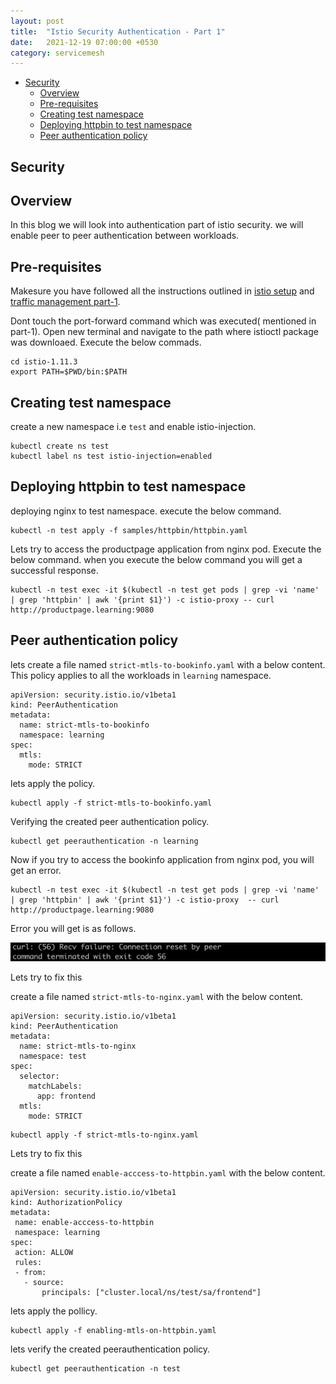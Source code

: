 ```yaml
---
layout: post
title:  "Istio Security Authentication - Part 1"
date:   2021-12-19 07:00:00 +0530
category: servicemesh
---
```


- [Security](#Security)
   - [Overview](#overview)
   - [Pre-requisites](#pre-requisites)
   - [Creating test namespace](#creating-test-namespace)
   - [Deploying httpbin to test namespace](#deploying-httpbin-to-test-namespace)
   - [Peer authentication policy](#peer-authentication-policy)


## Security

## Overview

In this blog we will look into authentication part of istio security. we will enable peer to peer authentication between workloads.

## Pre-requisites

Makesure you have followed all the instructions outlined in [istio setup](https://devopsbypr.in/blog-servicemesh/servicemesh/2021/12/18/Installing-istio-servicemesh-using-istioctl.html) and [traffic management part-1](https://devopsbypr.in/blog-servicemesh/servicemesh/2021/12/18/Istio-traffic-management-part-1.html).

Dont touch the port-forward command which was executed( mentioned in part-1). Open new terminal and navigate to the path where istioctl package was downloaed. Execute the below commads.

```
cd istio-1.11.3
export PATH=$PWD/bin:$PATH
```

## Creating test namespace

create a new namespace i.e `test` and enable istio-injection.

```
kubectl create ns test
kubectl label ns test istio-injection=enabled
```

## Deploying httpbin to test namespace

deploying nginx to test namespace. execute the below command.

```
kubectl -n test apply -f samples/httpbin/httpbin.yaml
```

Lets try to access the productpage application from nginx pod. Execute the below command. when you execute the below command you will get a successful response.

```
kubectl -n test exec -it $(kubectl -n test get pods | grep -vi 'name' | grep 'httpbin' | awk '{print $1}') -c istio-proxy -- curl http://productpage.learning:9080
```

## Peer authentication policy

lets create a file named  `strict-mtls-to-bookinfo.yaml` with a below content. This policy applies to all the workloads in `learning` namespace.

```
apiVersion: security.istio.io/v1beta1
kind: PeerAuthentication
metadata:
  name: strict-mtls-to-bookinfo
  namespace: learning
spec:
  mtls:
    mode: STRICT
```

lets apply the policy.

```
kubectl apply -f strict-mtls-to-bookinfo.yaml
```

Verifying the created peer authentication policy.

```
kubectl get peerauthentication -n learning
```

Now if you try to access the bookinfo application from nginx pod, you will get an error.

```
kubectl -n test exec -it $(kubectl -n test get pods | grep -vi 'name' | grep 'httpbin' | awk '{print $1}') -c istio-proxy  -- curl http://productpage.learning:9080
```

Error you will get is as follows.

![alt text](/assets/images/istio-security-authetication-mtls-error.png)

Lets try to fix this

create a file named `strict-mtls-to-nginx.yaml` with the below content.

```
apiVersion: security.istio.io/v1beta1
kind: PeerAuthentication
metadata:
  name: strict-mtls-to-nginx
  namespace: test
spec:
  selector:
    matchLabels:
      app: frontend
  mtls:
    mode: STRICT
```

```
kubectl apply -f strict-mtls-to-nginx.yaml
```

Lets try to fix this

create a file named `enable-acccess-to-httpbin.yaml` with the below content.

```
apiVersion: security.istio.io/v1beta1
kind: AuthorizationPolicy
metadata:
 name: enable-acccess-to-httpbin
 namespace: learning
spec:
 action: ALLOW
 rules:
 - from:
   - source:
       principals: ["cluster.local/ns/test/sa/frontend"]
```

lets apply the pollicy.

```
kubectl apply -f enabling-mtls-on-httpbin.yaml
```

lets verify the created peerauthentication policy.

```
kubectl get peerauthentication -n test
```


